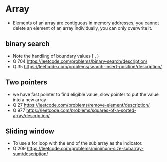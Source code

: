 # Array
- Elements of an array are contiguous in memory addresses; you cannot delete an element of an array individually, you can only overwrite it.

## binary search
- Note the handling of boundary values [ , )
- Q 704 https://leetcode.com/problems/binary-search/description/
- Q 35 https://leetcode.com/problems/search-insert-position/description/

## Two pointers
- we have fast pointer to find eligible value, slow pointer to put the value into a new array
- Q 27 https://leetcode.com/problems/remove-element/description/
- Q 977 https://leetcode.com/problems/squares-of-a-sorted-array/description/

## Sliding window
- To use a for loop with the end of the sub array as the indicator.
- Q 209 https://leetcode.com/problems/minimum-size-subarray-sum/description/
